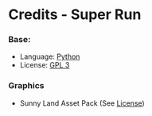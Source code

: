 # Credits - Super Run


### Base:

- Language: [Python](https://python.org)
- License: [GPL 3](https://www.gnu.org/licenses/gpl-3.0.en.html)


### Graphics
- Sunny Land Asset Pack (See [License](https://...))